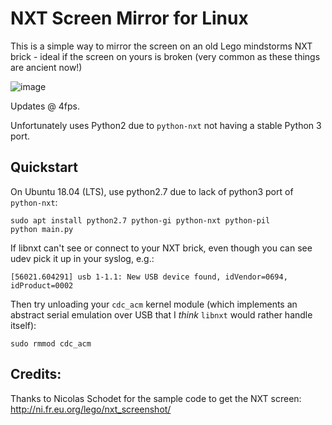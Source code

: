 # NXT Screen Mirror for Linux

This is a simple way to mirror the screen on an old Lego mindstorms NXT brick - ideal if the screen on yours is broken (very common as these things are ancient now!)

![image](https://user-images.githubusercontent.com/778856/76262655-de9fa200-6254-11ea-968f-7b35f77c1434.png)

Updates @ 4fps.

Unfortunately uses Python2 due to `python-nxt` not having a stable Python 3 port.

## Quickstart

On Ubuntu 18.04 (LTS), use python2.7 due to lack of python3 port of `python-nxt`:

```
sudo apt install python2.7 python-gi python-nxt python-pil
python main.py
```

If libnxt can't see or connect to your NXT brick, even though you can see udev pick it up in your syslog, e.g.: 

```
[56021.604291] usb 1-1.1: New USB device found, idVendor=0694, idProduct=0002
```

Then try unloading your `cdc_acm` kernel module (which implements an abstract serial emulation over USB that I *think* `libnxt` would rather handle itself):

```
sudo rmmod cdc_acm
```

## Credits:

Thanks to Nicolas Schodet for the sample code to get the NXT screen: http://ni.fr.eu.org/lego/nxt_screenshot/



